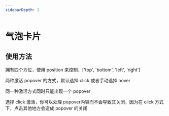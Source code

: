 ```yaml
---
sidebarDepth: 2
---
```

# 气泡卡片

## 使用方法

拥有四个方位，使用 position 来控制，['top', 'bottom', 'left', 'right']

两种激活 popover 的方式，默认选择 click 或者手动选择 hover

同一种激活方式同时只能出现一个 popover

选择 click 激活，你可以处理 popover内容而不会导致其关闭，因为在 click 方式下，点击其他地方会造成 popover 的关闭

<popover-demos></popover-demos>